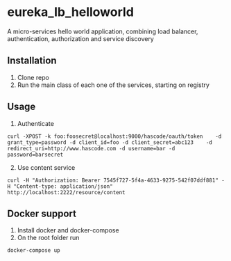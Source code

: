 # eureka_lb_helloworld
A micro-services hello world application, combining load balancer, authentication, authorization and service discovery

## Installation
1. Clone repo
2. Run the main class of each one of the services, starting on registry

## Usage
1. Authenticate

`curl -XPOST -k foo:foosecret@localhost:9000/hascode/oauth/token    -d grant_type=password -d client_id=foo -d client_secret=abc123    -d redirect_uri=http://www.hascode.com -d username=bar -d password=barsecret`

2. Use content service

`curl -H "Authorization: Bearer 7545f727-5f4a-4633-9275-542f07ddf881" -H "Content-type: application/json" http://localhost:2222/resource/content`

## Docker support
1. Install docker and docker-compose
2. On the root folder run

`docker-compose up`
